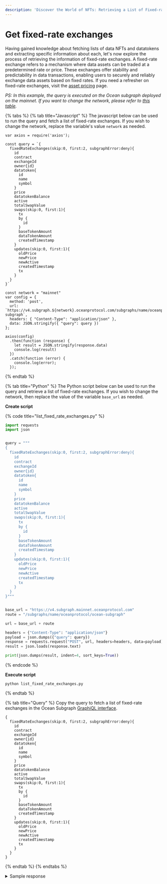 ```yaml
---
description: 'Discover the World of NFTs: Retrieving a List of Fixed-rate exchanges'
---
```


# Get fixed-rate exchanges

Having gained knowledge about fetching lists of data NFTs and datatokens and extracting specific information about each, let's now explore the process of retrieving the information of fixed-rate exchanges. A fixed-rate exchange refers to a mechanism where data assets can be traded at a predetermined rate or price. These exchanges offer stability and predictability in data transactions, enabling users to securely and reliably exchange data assets based on fixed rates. If you need a refresher on fixed-rate exchanges, visit the [asset pricing](../contracts/pricing-schemas.md#fixed-pricing) page.



_PS: In this example, the query is executed on the Ocean subgraph deployed on the mainnet. If you want to change the network, please refer to_ [_this table_](README.md#ocean-subgraph-deployments)_._

{% tabs %}
{% tab title="Javascript" %}
The javascript below can be used to run the query and fetch a list of fixed-rate exchanges. If you wish to change the network, replace the variable's value `network` as needed.&#x20;

```runkit  nodeVersion="18.x.x"
var axios = require('axios');

const query = `{
  fixedRateExchanges(skip:0, first:2, subgraphError:deny){
    id
    contract
    exchangeId
    owner{id}
    datatoken{
      id
      name
      symbol
    }
    price
    datatokenBalance
    active
    totalSwapValue
    swaps(skip:0, first:1){
      tx
      by {
        id
      }
      baseTokenAmount
      dataTokenAmount
      createdTimestamp
    }
    updates(skip:0, first:1){
      oldPrice
      newPrice
      newActive
      createdTimestamp
      tx
    }
  }
}`

const network = "mainnet"
var config = {
  method: 'post',
  url: `https://v4.subgraph.${network}.oceanprotocol.com/subgraphs/name/oceanprotocol/ocean-subgraph`,
  headers: { "Content-Type": "application/json" },
  data: JSON.stringify({ "query": query })
};

axios(config)
  .then(function (response) {
    let result = JSON.stringify(response.data)
    console.log(result)
  })
  .catch(function (error) {
    console.log(error);
  });

```
{% endtab %}

{% tab title="Python" %}
The Python script below can be used to run the query and retrieve a list of fixed-rate exchanges. If you wish to change the network, then replace the value of the variable `base_url` as needed.

**Create script**

{% code title="list_fixed_rate_exchanges.py" %}
```python
import requests
import json


query = """
{
  fixedRateExchanges(skip:0, first:2, subgraphError:deny){
    id
    contract
    exchangeId
    owner{id}
    datatoken{
      id
      name
      symbol
    }
    price
    datatokenBalance
    active
    totalSwapValue
    swaps(skip:0, first:1){
      tx
      by {
        id
      }
      baseTokenAmount
      dataTokenAmount
      createdTimestamp
    }
    updates(skip:0, first:1){
      oldPrice
      newPrice
      newActive
      createdTimestamp
      tx
    }
  }
}"""


base_url = "https://v4.subgraph.mainnet.oceanprotocol.com"
route = "/subgraphs/name/oceanprotocol/ocean-subgraph"

url = base_url + route

headers = {"Content-Type": "application/json"}
payload = json.dumps({"query": query})
response = requests.request("POST", url, headers=headers, data=payload)
result = json.loads(response.text)

print(json.dumps(result, indent=4, sort_keys=True))
```
{% endcode %}

**Execute script**

```
python list_fixed_rate_exchanges.py
```
{% endtab %}

{% tab title="Query" %}
Copy the query to fetch a list of fixed-rate exchanges in the Ocean Subgraph [GraphiQL interface](https://v4.subgraph.mainnet.oceanprotocol.com/subgraphs/name/oceanprotocol/ocean-subgraph/graphql).&#x20;

```
{
  fixedRateExchanges(skip:0, first:2, subgraphError:deny){
    id
    contract
    exchangeId
    owner{id}
    datatoken{
      id
      name
      symbol
    }
    price
    datatokenBalance
    active
    totalSwapValue
    swaps(skip:0, first:1){
      tx
      by {
        id
      }
      baseTokenAmount
      dataTokenAmount
      createdTimestamp
    }
    updates(skip:0, first:1){
      oldPrice
      newPrice
      newActive
      createdTimestamp
      tx
    }
  }
}
```
{% endtab %}
{% endtabs %}

<details>

<summary>Sample response</summary>

```json
{
  "data": {
    "fixedRateExchanges": [
      {
        "active": true,
        "contract": "0xfa48673a7c36a2a768f89ac1ee8c355d5c367b02",
        "datatoken": {
          "id": "0x9b39a17cc72c8be4813d890172eff746470994ac",
          "name": "Delightful Pelican Token",
          "symbol": "DELPEL-79"
        },
        "datatokenBalance": "0",
        "exchangeId": "0x06284c39b48afe5f01a04d56f1aae45dbb29793b190ee11e93a4a77215383d44",
        "id": "0xfa48673a7c36a2a768f89ac1ee8c355d5c367b02-0x06284c39b48afe5f01a04d56f1aae45dbb29793b190ee11e93a4a77215383d44",
        "owner": {
          "id": "0x03ef3f422d429bcbd4ee5f77da2917a699f237ed"
        },
        "price": "33",
        "swaps": [
          {
            "baseTokenAmount": "33.033",
            "by": {
              "id": "0x9b39a17cc72c8be4813d890172eff746470994ac"
            },
            "createdTimestamp": 1656563684,
            "dataTokenAmount": "1",
            "tx": "0x0b55482f69169c103563062e109f9d71afa01d18f201c425b24b1c74d3c282a3"
          }
        ],
        "totalSwapValue": "0",
        "updates": []
      },
      {
        "active": true,
        "contract": "0xfa48673a7c36a2a768f89ac1ee8c355d5c367b02",
        "datatoken": {
          "id": "0x2cf074e36a802241f2f8ddb35f4a4557b8f1179b",
          "name": "Arcadian Eel Token",
          "symbol": "ARCEEL-17"
        },
        "datatokenBalance": "0",
        "exchangeId": "0x2719862ebc4ed253f09088c878e00ef8ee2a792e1c5c765fac35dc18d7ef4deb",
        "id": "0xfa48673a7c36a2a768f89ac1ee8c355d5c367b02-0x2719862ebc4ed253f09088c878e00ef8ee2a792e1c5c765fac35dc18d7ef4deb",
        "owner": {
          "id": "0x87b5606fba13529e1812319d25c6c2cd5c3f3cbc"
        },
        "price": "35",
        "swaps": [],
        "totalSwapValue": "0",
        "updates": []
      }
    ]
  }
}
```

</details>
